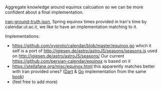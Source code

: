 Aggregate knowledge around equinox calcuation so we can be more confident about
a final implementation.

[iran-ground-truth.json](/iran-ground-truth.json), Spring equinox times
provided in Iran's time by calendar.ut.ac.ir, we like to have an implementation
matching to it.

Implementations:
* https://github.com/xyproto/calendar/blob/master/equinox.go
  which it self is a port of http://jgiesen.de/astro/astroJS/seasons/seasons.js
  used on http://jgiesen.de/astro/astroJS/seasons/
  Our current https://github.com/persian-calendar/equinox is based on it
* https://stellafane.org/misc/equinox.html this apparently matches better with
  Iran provided ones? ([Dart](https://github.com/shawnlauzon/meeus) & [Go](https://github.com/soniakeys/meeus) implementation from the same [book](https://www.amazon.com/Astronomical-Algorithms-Jean-Meeus/dp/0943396611))
* (feel free to add more)
